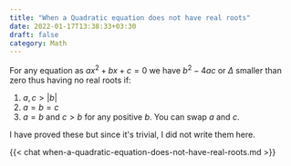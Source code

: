 ```yaml
---
title: "When a Quadratic equation does not have real roots"
date: 2022-01-17T13:38:33+03:30
draft: false
category: Math
---
```


For any equation as $ax^2 + bx + c = 0$ we have $b^2 - 4ac$ or $\Delta$ smaller than zero thus having no real roots if:

1. $a, c > |b|$
2. $a = b = c$
3. $a = b$ and $c > b$ for any positive $b$. You can swap $a$ and $c$.

I have proved these but since it's trivial, I did not write them here.

{{< chat when-a-quadratic-equation-does-not-have-real-roots.md >}}
